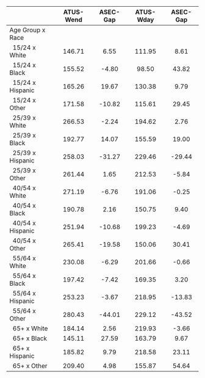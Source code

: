 
|                      |    ATUS-Wend |     ASEC-Gap |    ATUS-Wday |     ASEC-Gap |
| -------------------- | :----------: | :----------: | :----------: | :----------: |
| Age Group x Race     |              |              |              |              |
| &nbsp;&nbsp;15/24 x White |       146.71 |         6.55 |       111.95 |         8.61 |
| &nbsp;&nbsp;15/24 x Black |       155.52 |        -4.80 |        98.50 |        43.82 |
| &nbsp;&nbsp;15/24 x Hispanic |       165.26 |        19.67 |       130.38 |         9.79 |
| &nbsp;&nbsp;15/24 x Other |       171.58 |       -10.82 |       115.61 |        29.45 |
| &nbsp;&nbsp;25/39 x White |       266.53 |        -2.24 |       194.62 |         2.76 |
| &nbsp;&nbsp;25/39 x Black |       192.77 |        14.07 |       155.59 |        19.00 |
| &nbsp;&nbsp;25/39 x Hispanic |       258.03 |       -31.27 |       229.46 |       -29.44 |
| &nbsp;&nbsp;25/39 x Other |       261.44 |         1.65 |       212.53 |        -5.84 |
| &nbsp;&nbsp;40/54 x White |       271.19 |        -6.76 |       191.06 |        -0.25 |
| &nbsp;&nbsp;40/54 x Black |       190.78 |         2.16 |       150.75 |         9.40 |
| &nbsp;&nbsp;40/54 x Hispanic |       251.94 |       -10.68 |       199.23 |        -4.69 |
| &nbsp;&nbsp;40/54 x Other |       265.41 |       -19.58 |       150.06 |        30.41 |
| &nbsp;&nbsp;55/64 x White |       230.08 |        -6.29 |       201.66 |        -0.66 |
| &nbsp;&nbsp;55/64 x Black |       197.42 |        -7.42 |       169.35 |         3.20 |
| &nbsp;&nbsp;55/64 x Hispanic |       253.23 |        -3.67 |       218.95 |       -13.83 |
| &nbsp;&nbsp;55/64 x Other |       280.43 |       -44.01 |       229.12 |       -43.52 |
| &nbsp;&nbsp;65+ x White |       184.14 |         2.56 |       219.93 |        -3.66 |
| &nbsp;&nbsp;65+ x Black |       145.11 |        27.59 |       163.79 |         9.67 |
| &nbsp;&nbsp;65+ x Hispanic |       185.82 |         9.79 |       218.58 |        23.11 |
| &nbsp;&nbsp;65+ x Other |       209.40 |         4.98 |       155.87 |        54.64 |


